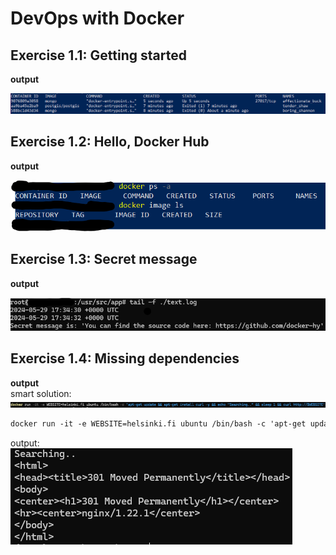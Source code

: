 # DevOps with Docker

## Exercise 1.1: Getting started

**output**

![Exercise 1.1](exercises/1.1.png)

## Exercise 1.2: Hello, Docker Hub

**output**

![Exercise 1.2](exercises/1.2.png)

## Exercise 1.3: Secret message

**output**

![Exercise 1.3](exercises/1.3.png)

## Exercise 1.4: Missing dependencies

**output**  
smart solution:
![Exercise 1.4](exercises/1.4.png)

```markdown
docker run -it -e WEBSITE=helsinki.fi ubuntu /bin/bash -c 'apt-get update && apt-get install curl -y && echo "Searching.." && sleep 1 && curl http://$WEBSITE'
```

output:  
![Exercise 1.4](<exercises/1.4(2).png>)
